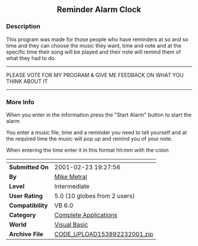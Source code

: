 ﻿<div align="center">

## Reminder Alarm Clock


</div>

### Description

This program was made for those people who have reminders at so and so time and they can choose the music they want, time and note and at the specific time their song will be played and their note will remind them of what they had to do. 

----

PLEASE VOTE FOR MY PROGRAM & GIVE ME FEEDBACK ON WHAT YOU THINK ABOUT IT

----


 
### More Info
 
When you enter in the information press the "Start Alarm" button to start the alarm

You enter a music file, time and a reminder you need to tell yourself and at the required time the music will pop up and remind you of your note.

When entering the time enter it in this format hh:mm with the colon


<span>             |<span>
---                |---
**Submitted On**   |2001-02-23 19:27:56
**By**             |[Mike Metral](https://github.com/Planet-Source-Code/PSCIndex/blob/master/ByAuthor/mike-metral.md)
**Level**          |Intermediate
**User Rating**    |5.0 (10 globes from 2 users)
**Compatibility**  |VB 6\.0
**Category**       |[Complete Applications](https://github.com/Planet-Source-Code/PSCIndex/blob/master/ByCategory/complete-applications__1-27.md)
**World**          |[Visual Basic](https://github.com/Planet-Source-Code/PSCIndex/blob/master/ByWorld/visual-basic.md)
**Archive File**   |[CODE\_UPLOAD153892232001\.zip](https://github.com/Planet-Source-Code/mike-metral-reminder-alarm-clock__1-21273/archive/master.zip)









